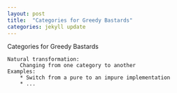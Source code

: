 ```yaml
---
layout: post
title:  "Categories for Greedy Bastards"
categories: jekyll update
---
```


Categories for Greedy Bastards

	Natural transformation:
		Changing from one category to another
	Examples:
		* Switch from a pure to an impure implementation
		* ...

<!--more-->
